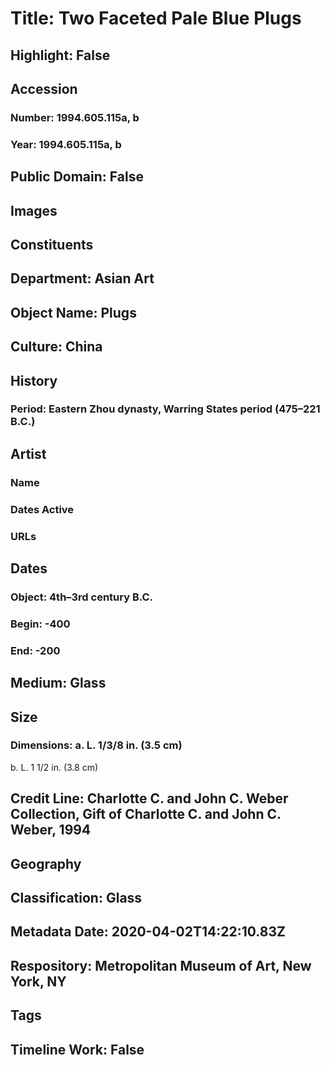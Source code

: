 # Title: Two Faceted Pale Blue Plugs
## Highlight: False
## Accession
### Number: 1994.605.115a, b
### Year: 1994.605.115a, b
## Public Domain: False
## Images
## Constituents
## Department: Asian Art
## Object Name: Plugs
## Culture: China
## History
### Period: Eastern Zhou dynasty, Warring States period (475–221 B.C.)
## Artist
### Name
### Dates Active
### URLs
## Dates
### Object: 4th–3rd century B.C.
### Begin: -400
### End: -200
## Medium: Glass
## Size
### Dimensions: a. L. 1/3/8 in. (3.5 cm)
b. L. 1 1/2 in. (3.8 cm)
## Credit Line: Charlotte C. and John C. Weber Collection, Gift of Charlotte C. and John C. Weber, 1994
## Geography
## Classification: Glass
## Metadata Date: 2020-04-02T14:22:10.83Z
## Respository: Metropolitan Museum of Art, New York, NY
## Tags
## Timeline Work: False